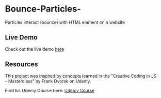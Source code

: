 # Bounce-Particles-
Particles interact (bounce) with  HTML element on a website

## Live Demo

Check out the live demo [here](https://algomystique.github.io/Bounce-Particles-)

## Resources

This project was inspired by concepts learned in the "Creative Coding in JS - Masterclass" by Frank Dvorak on Udemy.

Find his Udemy Course here: [Udemy Course](https://www.udemy.com/user/frantisek-dvorak)
